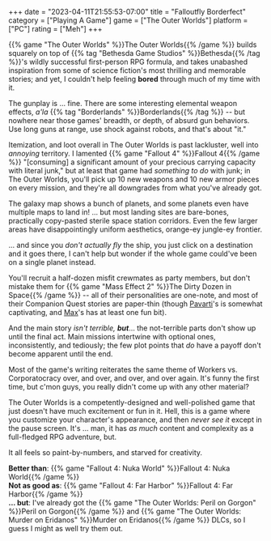 +++
date = "2023-04-11T21:55:53-07:00"
title = "Falloutfly Borderfect"
category = ["Playing A Game"]
game = ["The Outer Worlds"]
platform = ["PC"]
rating = ["Meh"]
+++

{{% game "The Outer Worlds" %}}The Outer Worlds{{% /game %}} builds squarely on top of {{% tag "Bethesda Game Studios" %}}Bethesda{{% /tag %}}'s wildly successful first-person RPG formula, and takes unabashed inspiration from some of science fiction's most thrilling and memorable stories; and yet, I couldn't help feeling <b>bored</b> through much of my time with it.

The gunplay is ... fine.  There are some interesting elemental weapon effects, <i>a'la</i> {{% tag "Borderlands" %}}Borderlands{{% /tag %}} -- but nowhere near those games' breadth, or depth, of absurd gun behaviors.  Use long guns at range, use shock against robots, and that's about "it."

Itemization, and loot overall in The Outer Worlds is past lackluster, well into <i>annoying</i> territory.  I lamented {{% game "Fallout 4" %}}Fallout 4{{% /game %}} "[consuming] a significant amount of your precious carrying capacity with literal junk," but at least that game had <i>something to do</i> with junk; in The Outer Worlds, you'll pick up 10 new weapons and 10 new armor pieces on every mission, and they're all downgrades from what you've already got.

The galaxy map shows a bunch of planets, and some planets even have multiple maps to land in!  ... but most landing sites are bare-bones, practically copy-pasted sterile space station corridors.  Even the few larger areas have disappointingly uniform aesthetics, orange-ey jungle-ey frontier.

... and since you <i>don't actually fly</i> the ship, you just click on a destination and it goes there, I can't help but wonder if the whole game could've been on a single planet instead.

You'll recruit a half-dozen misfit crewmates as party members, but don't mistake them for {{% game "Mass Effect 2" %}}The Dirty Dozen in Space{{% /game %}} -- all of their personalities are one-note, and most of their Companion Quest stories are paper-thin (though <a href="https://theouterworlds.fandom.com/wiki/Parvati_Holcomb">Pavarti</a>'s is somewhat captivating, and <a href="https://theouterworlds.fandom.com/wiki/Maximillian_DeSoto">Max</a>'s has at least one fun bit).

And the main story <i>isn't terrible, <b>but</b></i>... the not-terrible parts don't show up until the final act.  Main missions intertwine with optional ones, inconsistently, and tediously; the few plot points that <i>do</i> have a payoff don't become apparent until the end.

Most of the game's writing reiterates the same theme of Workers vs. Corporatocracy over, and over, and over, and over again.  It's funny the first time, but c'mon guys, you really didn't come up with any other material?

The Outer Worlds is a competently-designed and well-polished game that just doesn't have much excitement or fun in it.  Hell, this is a game where you customize your character's appearance, and then <i>never see it</i> except in the pause screen.  It's ... man, it has <i>as much</i> content and complexity as a full-fledged RPG adventure, but.

It all feels so paint-by-numbers, and starved for creativity.

<b>Better than</b>: {{% game "Fallout 4: Nuka World" %}}Fallout 4: Nuka World{{% /game %}}  
<b>Not as good as</b>: {{% game "Fallout 4: Far Harbor" %}}Fallout 4: Far Harbor{{% /game %}}  
<b>... but</b>: I've already got the {{% game "The Outer Worlds: Peril on Gorgon" %}}Peril on Gorgon{{% /game %}} and {{% game "The Outer Worlds: Murder on Eridanos" %}}Murder on Eridanos{{% /game %}} DLCs, so I guess I might as well try them out.
